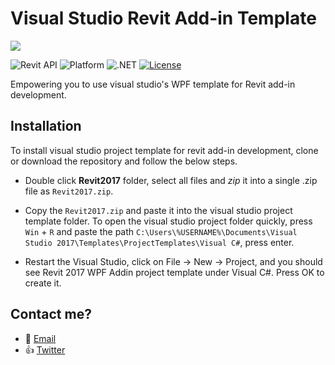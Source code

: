 # Visual Studio Revit Add-in Template

<img src="https://github.com/imAliAsad/VisualStudioRevitTemplate/blob/master/imgs/Revit2017WPF.PNG">

![Revit API](https://img.shields.io/badge/Revit%20API-2017-blue.svg)
![Platform](https://img.shields.io/badge/platform-Windows-blue.svg)
![.NET](https://img.shields.io/badge/.NET-4.5-blue.svg)
[![License](http://img.shields.io/:license-mit-blue.svg)](http://opensource.org/licenses/MIT)

Empowering you to use visual studio's WPF template for Revit add-in development.

## Installation
To install visual studio project template for revit add-in development, clone or download the repository and follow the below steps.

- Double click **Revit2017** folder, select all files and *zip* it into a single .zip file as `Revit2017.zip`.

- Copy the `Revit2017.zip` and paste it into the visual studio project template folder. To open the visual studio project folder quickly, press  `Win` + `R` and paste the path  `C:\Users\%USERNAME%\Documents\Visual Studio 2017\Templates\ProjectTemplates\Visual C#`, press enter.

- Restart the Visual Studio, click on File -> New -> Project, and you should see Revit 2017 WPF Addin project template under Visual C#. Press OK to create it.


## Contact me?
 - :e-mail: [Email](mailto:imaliasad@outlook.com)
 - :thumbsup: [Twitter](https://twitter.com/imaliasad)
